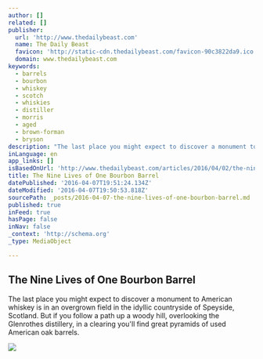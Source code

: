 ```yaml
---
author: []
related: []
publisher:
  url: 'http://www.thedailybeast.com'
  name: The Daily Beast
  favicon: 'http://static-cdn.thedailybeast.com/favicon-90c3822da9.ico'
  domain: www.thedailybeast.com
keywords:
  - barrels
  - bourbon
  - whiskey
  - scotch
  - whiskies
  - distiller
  - morris
  - aged
  - brown-forman
  - bryson
description: "The last place you might expect to discover a monument to American whiskey is in an overgrown field in the idyllic countryside of Speyside, Scotland. But if you follow a path up a woody hill, overlooking the Glenrothes distillery, in a clearing you'll find great pyramids of used American oak barrels."
inLanguage: en
app_links: []
isBasedOnUrl: 'http://www.thedailybeast.com/articles/2016/04/02/the-nine-lives-of-one-bourbon-barrel.html'
title: The Nine Lives of One Bourbon Barrel
datePublished: '2016-04-07T19:51:24.134Z'
dateModified: '2016-04-07T19:50:53.818Z'
sourcePath: _posts/2016-04-07-the-nine-lives-of-one-bourbon-barrel.md
published: true
inFeed: true
hasPage: false
inNav: false
_context: 'http://schema.org'
_type: MediaObject

---
```

<article style=""><h1>The Nine Lives of One Bourbon Barrel</h1><p>The last place you might expect to discover a monument to American whiskey is in an overgrown field in the idyllic countryside of Speyside, Scotland. But if you follow a path up a woody hill, overlooking the Glenrothes distillery, in a clearing you'll find great pyramids of used American oak barrels.</p><img src="http://cdn.thedailybeast.com/content/dailybeast/articles/2016/04/02/the-nine-lives-of-one-bourbon-barrel/jcr:content/image.img.2000.jpg/1459561698240.cached.jpg" /></article>